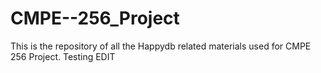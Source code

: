 # CMPE--256_Project
This is the repository of all the Happydb related materials used for CMPE 256 Project.
Testing EDIT
